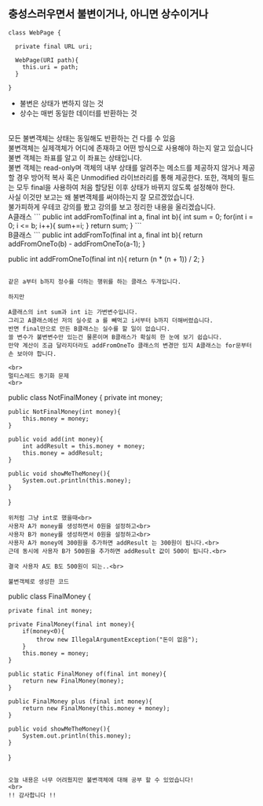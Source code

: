 
## 충성스러우면서 불변이거나, 아니면 상수이거나

```
class WebPage {

  private final URL uri;
  
  WebPage(URI path){
    this.uri = path;
  }

}
```
- 불변은 상태가 변하지 않는 것
- 상수는 매번 동일한 데이터를 반환하는 것
<br>
모든 불변객체는 상태는 동일해도 반환하는 건 다를 수 있음
<br>
불변객체는 실제객체가 어디에 존재하고 어떤 방식으로 사용해야 하는지 알고 있습니다
불변 객체는 좌표를 알고 이 좌표는 상태입니다.
<br>
불변 객체는 read-only며
객체의 내부 상태를 알려주는 메소드를 제공하지 않거나 제공할 경우 방어적 복사 혹은 Unmodified 라이브러리를 통해 제공한다.
또한, 객체의 필드는 모두 final을 사용하여 처음 할당된 이후 상태가 바뀌지 않도록 설정해야 한다.
<br>
사실 이것만 보고는 왜 불변객체를 써야하는지 잘 모르겠었습니다.
<br>
불가피하게 우테코 강의를 봤고 강의를 보고 정리한 내용을 올리겠습니다.
<br>
A클래스
```
public int addFromTo(final int a, final int b){
   int sum = 0;
   for(int i = 0; i <= b; i++){
      sum+=i;
   }
   return sum;
}
```
<br>
B클래스
```
public int addFromTo(final int a, final int b){
   return addFromOneTo(b) - addFromOneTo(a-1);
}

public int addFromOneTo(final int n){
   return (n * (n + 1)) / 2;
}
```

같은 a부터 b까지 정수를 더하는 행위를 하는 클래스 두개입니다.

하지만

A클래스의 int sum과 int i는 가변변수입니다.
그리고 A클래스에선 저의 실수로 a 를 빼먹고 i서부터 b까지 더해버렸습니다.
반면 final만으로 만든 B클래스는 실수를 할 일이 없습니다.
쓸 변수가 불변변수만 있는건 물론이며 B클래스가 확실히 한 눈에 보기 쉽습니다.
만약 계산이 조금 달라지더라도 addFromOneTo 클래스의 변경만 있지 A클래스는 for문부터 손 보아야 합니다.

<br>
멀티스레드 동기화 문제
<br>
```
public class NotFinalMoney {
    private int money;

    public NotFinalMoney(int money){
        this.money = money;
    }

    public void add(int money){
        int addResult = this.money + money;
        this.money = addResult;
    }

    public void showMeTheMoney(){
        System.out.println(this.money);
    }

}
```
위처럼 그냥 int로 했을때<br>
사용자 A가 money를 생성하면서 0원을 설정하고<br>
사용자 B가 money를 생성하면서 0원을 설정하고<br>
사용자 A가 money에 300원을 추가하면 addResult 는 300원이 됩니다.<br>
근데 동시에 사용자 B가 500원을 추가하면 addResult 값이 500이 됩니다.<br>

결국 사용자 A도 B도 500원이 되는..<br>

불변객체로 생성한 코드

```
public class FinalMoney {

    private final int money;

    private FinalMoney(final int money){
        if(money<0){
            throw new IllegalArgumentException("돈이 없음");
        }
        this.money = money;
    }

    public static FinalMoney of(final int money){
        return new FinalMoney(money);
    }

    public FinalMoney plus (final int money){
        return new FinalMoney(this.money + money);
    }

    public void showMeTheMoney(){
        System.out.println(this.money);
    }

}

```

오늘 내용은 너무 어려웠지만 불변객체에 대해 공부 할 수 있었습니다!
<br>
!! 감사합니다 !! 




